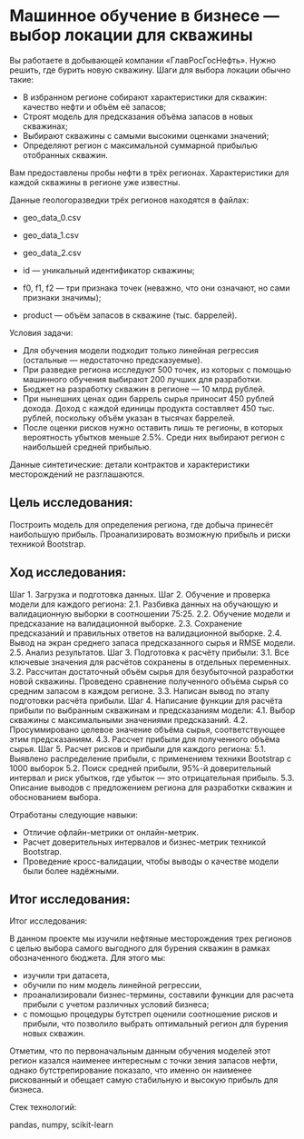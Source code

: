 # Машинное обучение в бизнесе — выбор локации для скважины

Вы работаете в добывающей компании «ГлавРосГосНефть». Нужно решить, где бурить новую скважину. 
Шаги для выбора локации обычно такие:
- В избранном регионе собирают характеристики для скважин: качество нефти и объём её запасов;
- Строят модель для предсказания объёма запасов в новых скважинах;
- Выбирают скважины с самыми высокими оценками значений;
- Определяют регион с максимальной суммарной прибылью отобранных скважин.

Вам предоставлены пробы нефти в трёх регионах. Характеристики для каждой скважины в регионе уже известны. 

Данные геологоразведки трёх регионов находятся в файлах: 

- geo_data_0.csv
- geo_data_1.csv
- geo_data_2.csv

- id — уникальный идентификатор скважины;
- f0, f1, f2 — три признака точек (неважно, что они означают, но сами признаки значимы);
- product — объём запасов в скважине (тыс. баррелей).

Условия задачи:
- Для обучения модели подходит только линейная регрессия (остальные — недостаточно предсказуемые).
- При разведке региона исследуют 500 точек, из которых с помощью машинного обучения выбирают 200 лучших для разработки.
- Бюджет на разработку скважин в регионе — 10 млрд рублей.
- При нынешних ценах один баррель сырья приносит 450 рублей дохода. Доход с каждой единицы продукта составляет 450 тыс. рублей, поскольку объём указан в тысячах баррелей.
- После оценки рисков нужно оставить лишь те регионы, в которых вероятность убытков меньше 2.5%. Среди них выбирают регион с наибольшей средней прибылью.

Данные синтетические: детали контрактов и характеристики месторождений не разглашаются.

## Цель исследования:

Построить модель для определения региона, где добыча принесёт наибольшую прибыль. Проанализировать возможную прибыль и риски техникой Bootstrap.

## Ход исследования:

Шаг 1. Загрузка и подготовка данных. 
Шаг 2. Обучение и проверка модели для каждого региона:
 2.1. Разбивка данных на обучающую и валидационную выборки в соотношении 75:25.
 2.2. Обучение модели и предсказание на валидационной выборке.
 2.3. Сохранение предсказаний и правильных ответов на валидационной выборке.
 2.4. Вывод на экран среднего запаса предсказанного сырья и RMSE модели.
 2.5. Анализ результатов.
Шаг 3. Подготовка к расчёту прибыли:
 3.1. Все ключевые значения для расчётов сохранены в отдельных переменных.
 3.2. Рассчитан достаточный объём сырья для безубыточной разработки новой скважины. Проведено сравнение полученного объёма сырья со средним запасом в каждом регионе. 
 3.3. Написан вывод по этапу подготовки расчёта прибыли.
Шаг 4. Написание функции для расчёта прибыли по выбранным скважинам и предсказаниям модели:
 4.1. Выбор скважины с максимальными значениями предсказаний. 
 4.2. Просуммировано целевое значение объёма сырья, соответствующее этим предсказаниям.
 4.3. Рассчет прибыли для полученного объёма сырья.
Шаг 5. Расчет рисков и прибыли для каждого региона:
 5.1. Выявлено распределение прибыли, с применением техники Bootstrap с 1000 выборок 
 5.2. Поиск средней прибыли, 95%-й доверительный интервал и риск убытков, где убыток — это отрицательная прибыль.
 5.3. Описание выводов с предложением региона для разработки скважин и обоснованием выбора.

Отработаны следующие навыки:
* Отличие офлайн-метрики от онлайн-метрик.
* Расчет доверительных интервалов и бизнес-метрик техникой Bootstrap.
* Проведение кросс-валидации, чтобы выводы о качестве модели были более надёжными.

## Итог исследования:


Итог исследования:

В данном проекте мы изучили нефтяные месторождения трех регионов с целью выбора самого выгодного для бурения скважин в рамках обозначенного бюджета. Для этого мы:
* изучили три датасета, 
* обучили по ним модель линейной регрессии, 
* проанализировали бизнес-термины, составили функции для расчета прибыли с учетом различных условий бизнеса;
* с помощью процедуры бутстреп оценили соотношение рисков и прибыли, что позволило выбрать оптимальный регион для бурения новых скважин. 

Отметим, что по первоначальным данным обучения моделей этот регион казался наименее интересным с точки зения запасов нефти, однако бутстрепирование показало, что именно он наименее рискованный и обещает самую стабильную и высокую прибыль для бизнеса.

Стек технологий:

pandas, numpy, scikit-learn
